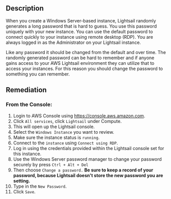 ## Description

When you create a Windows Server-based instance, Lightsail randomly generates a long password that is hard to guess. You use this password uniquely with your new instance. You can use the default password to connect quickly to your instance using remote desktop (RDP). You are always logged in as the Administrator on your Lightsail instance.

Like any password it should be changed from the default and over time. The randomly generated password can be hard to remember and if anyone gains access to your AWS Lightsail environment they can utilize that to access your instances. For this reason you should change the password to something you can remember.

## Remediation

### From the Console:

1. Login to AWS Console using https://console.aws.amazon.com.
2. Click `All services`, click `Lightsail` under Compute.
3. This will open up the Lightsail console.
4. Select the `Windows Instance` you want to review.
5. Make sure the instance status is `running`.
6. Connect to the `instance` using `Connect using RDP`.
7. Log in using the credentials provided within the Lightsail console set for this instance.
8. Use the Windows Server password manager to change your password securely by press `Ctrl + Alt + Del`
9. Then choose `Change a password.`
**Be sure to keep a record of your password, because Lightsail doesn't store the new password you are setting.**
10. Type in the `New Password`.
11. Click `Save`.